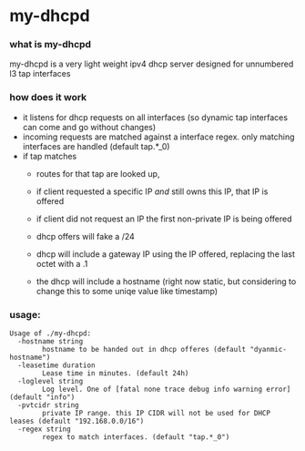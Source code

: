 # my-dhcpd

### what is my-dhcpd
my-dhcpd is a very light weight ipv4 dhcp server designed for unnumbered l3 tap interfaces

### how does it work
- it listens for dhcp requests on all interfaces (so dynamic tap interfaces can come and go without changes)
- incoming requests are matched against a interface regex. only matching interfaces are handled (default tap.*_0)
- if tap matches
	- routes for that tap are looked up,
	- if client requested a specific IP *and* still owns this IP, that IP is offered
	- if client did not request an IP the first non-private IP is being offered

	- dhcp offers will fake a /24
	- dhcp will include a gateway IP using the IP offered, replacing the last octet with a .1
	- the dhcp will include a hostname (right now static, but considering to change this to some uniqe value like timestamp)



### usage:
```
Usage of ./my-dhcpd:
  -hostname string
        hostname to be handed out in dhcp offeres (default "dyanmic-hostname")
  -leasetime duration
        Lease time in minutes. (default 24h)
  -loglevel string
        Log level. One of [fatal none trace debug info warning error] (default "info")
  -pvtcidr string
        private IP range. this IP CIDR will not be used for DHCP leases (default "192.168.0.0/16")
  -regex string
        regex to match interfaces. (default "tap.*_0")

```
